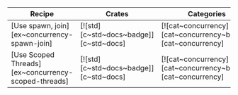 | Recipe | Crates | Categories |
|--------|--------|------------|
| [Use spawn, join][ex~concurrency-spawn-join] | [![std][c~std~docs~badge]][c~std~docs] | [![cat~concurrency][cat~concurrency~badge]][cat~concurrency] |
| [Use Scoped Threads][ex~concurrency-scoped-threads] | [![std][c~std~docs~badge]][c~std~docs] | [![cat~concurrency][cat~concurrency~badge]][cat~concurrency] |
